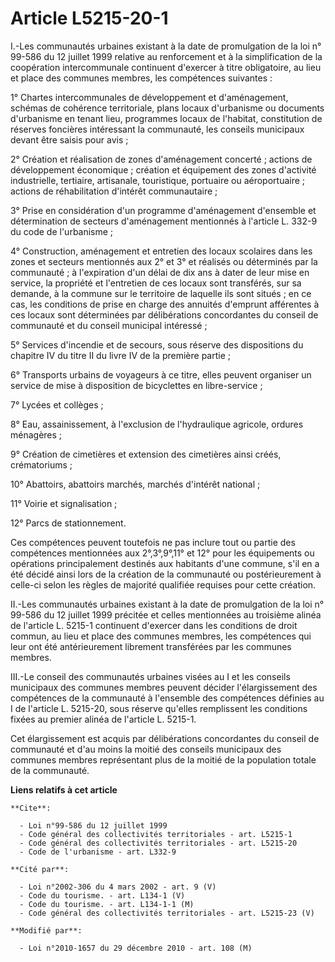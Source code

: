 # Article L5215-20-1

I.-Les communautés urbaines existant à la date de promulgation de la loi n° 99-586 du 12 juillet 1999 relative au
renforcement et à la simplification de la coopération intercommunale continuent d'exercer à titre obligatoire, au lieu et
place des communes membres, les compétences suivantes : 

1° Chartes intercommunales de développement et d'aménagement, schémas de cohérence territoriale, plans locaux d'urbanisme ou
documents d'urbanisme en tenant lieu, programmes locaux de l'habitat, constitution de réserves foncières intéressant la
communauté, les conseils municipaux devant être saisis pour avis ; 

2° Création et réalisation de zones d'aménagement concerté ; actions de développement économique ; création et équipement des
zones d'activité industrielle, tertiaire, artisanale, touristique, portuaire ou aéroportuaire ; actions de réhabilitation
d'intérêt communautaire ; 

3° Prise en considération d'un programme d'aménagement d'ensemble et détermination de secteurs d'aménagement mentionnés à
l'article L. 332-9 du code de l'urbanisme ; 

4° Construction, aménagement et entretien des locaux scolaires dans les zones et secteurs mentionnés aux 2° et 3° et réalisés
ou déterminés par la communauté ; à l'expiration d'un délai de dix ans à dater de leur mise en service, la propriété et
l'entretien de ces locaux sont transférés, sur sa demande, à la commune sur le territoire de laquelle ils sont situés ; en ce
cas, les conditions de prise en charge des annuités d'emprunt afférentes à ces locaux sont déterminées par délibérations
concordantes du conseil de communauté et du conseil municipal intéressé ; 

5° Services d'incendie et de secours, sous réserve des dispositions du chapitre IV du titre II du livre IV de la première
partie ; 

6° Transports urbains de voyageurs à ce titre, elles peuvent organiser un service de mise à disposition de bicyclettes en
libre-service ; 

7° Lycées et collèges ; 

8° Eau, assainissement, à l'exclusion de l'hydraulique agricole, ordures ménagères ; 

9° Création de cimetières et extension des cimetières ainsi créés, crématoriums ; 

10° Abattoirs, abattoirs marchés, marchés d'intérêt national ; 

11° Voirie et signalisation ; 

12° Parcs de stationnement. 

Ces compétences peuvent toutefois ne pas inclure tout ou partie des compétences mentionnées aux 2°,3°,9°,11° et 12° pour les
équipements ou opérations principalement destinés aux habitants d'une commune, s'il en a été décidé ainsi lors de la création
de la communauté ou postérieurement à celle-ci selon les règles de majorité qualifiée requises pour cette création. 

II.-Les communautés urbaines existant à la date de promulgation de la loi n° 99-586 du 12 juillet 1999 précitée et celles
mentionnées au troisième alinéa de l'article L. 5215-1 continuent d'exercer dans les conditions de droit commun, au lieu et
place des communes membres, les compétences qui leur ont été antérieurement librement transférées par les communes membres. 

III.-Le conseil des communautés urbaines visées au I et les conseils municipaux des communes membres peuvent décider
l'élargissement des compétences de la communauté à l'ensemble des compétences définies au I de l'article L. 5215-20, sous
réserve qu'elles remplissent les conditions fixées au premier alinéa de l'article L. 5215-1. 

Cet élargissement est acquis par délibérations concordantes du conseil de communauté et d'au moins la moitié des conseils
municipaux des communes membres représentant plus de la moitié de la population totale de la communauté.

**Liens relatifs à cet article**

	**Cite**:

	  - Loi n°99-586 du 12 juillet 1999
	  - Code général des collectivités territoriales - art. L5215-1
	  - Code général des collectivités territoriales - art. L5215-20
	  - Code de l'urbanisme - art. L332-9

	**Cité par**:

	  - Loi n°2002-306 du 4 mars 2002 - art. 9 (V)
	  - Code du tourisme. - art. L134-1 (V)
	  - Code du tourisme. - art. L134-1-1 (M)
	  - Code général des collectivités territoriales - art. L5215-23 (V)

	**Modifié par**:

	  - Loi n°2010-1657 du 29 décembre 2010 - art. 108 (M)
